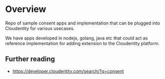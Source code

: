 # Overview

Repo of sample consent apps and implementation that can be plugged into Cloudentity for various usecases.

We have apps developed in nodejs, golang, java etc that could act as reference implementation for adding extension to the Cloudentity platform.


## Further reading

* https://developer.cloudentity.com/search/?q=consent

